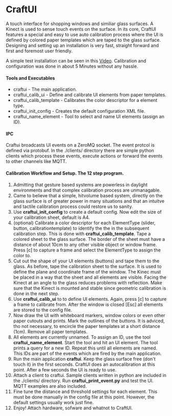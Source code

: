 # CraftUI
A touch interface for shopping windows and similiar glass surfaces. A Kinect is used to sense touch events on the surface. In its core, CraftUI features a special and easy to use auto calibration process where the UI is defined by colored paper templates which are taped to the glass surface. Designing and setting up an installation is very fast, straight forward and first and foremost user friendly.

A simple test installation can be seen in this [Video](http://devlol.soup.io/post/539538698/CraftUI-in-Action?sessid=a90e3c28f8a15868ba9f9264b2b3117f). Calibration and configuration was done in about 5 Minutes without any hassle.

#### Tools and Executables
* craftui - The main application.
* craftui_calib_ui - Define and calibrate UI elements from paper templates.
* craftui_calib_template - Calibrates the color descriptor for a element type.
* craftui_init_config - Creates the default configuration XML file.
* craftui_name_element - Tool to select and name UI elements (assign an ID). 

#### IPC
Craftui broadcasts UI events on a ZeroMQ socket. The event protcol is defined via protobuf. In the ./clients/ directory there are simple python clients which process these events, execute actions or forward the events to other channels like MQTT.

#### Calibration Workflow and Setup. The 12 step program.
1. Admitting that gesture based systems are powerless in daylight environments and that complex calibration process are unmanagable.
2. Came to believe that a simple, hitvolume based system, directly on the glass surface is of greater power in many situations and that an intuitve and tactile calibration process could restore us to sanity.
1. Use **craftui_init_config** to create a default config. Now edit the size of your calibration sheet, default is A4.
2. (optional) Calibrate a color descriptor for each ElementType (slider, button, calibrationtemplate) to identify the the in the subsequent calibration step. This is done with **craftui_calib_template**. Tape a colored sheet to the glass surface. The border of the sheet must have a distance of about 10cm to any other visible object or window frame. Press [c] to capture a frame and select the ElementType to assign the color to.
3. Cut out the shape of your UI elements (buttons) and tape them to the glass. As before, tape the calibration sheet to the surface. It is used to define the plane and coordinate frame of the window. The Kinec must be placed in a way that the sheet and all elements are visible. Facing the Kinect at an angle to the glass reduces problems with reflection. Make sure that the Kinect is mounted and stable since geometric calibration is done in the next step.
4. Use **craftui_calib_ui** to to define UI elements. Again, press [c] to capture a frame to calibrate from. After the window is closed [Esc] all elements are stored to the config file.
5. Now draw the UI with whiteboard markers, window colors or even other paper cutouts and prints. Mark the outlines of the buttons. It is adviced, tho not necessary, to encircle the paper templates at a short distance (1cm). Remove all paper templates.
5. All elements are currently unnamed. To assign an ID, use the tool **craftui_name_element**. Start the tool and hit an UI element. The tool prints a query for a new ID. Repeat this until all elements are named. This IDs are part of the events which are fired by the main application.
6. Run the main application **craftui**. Keep the glass surface free (don't touch it) in the first seconds. CraftUI does an autocalibration at this point. After a few seconds the UI is ready to use.
7. Attach a client to craftui. Sample clients written in python are included in the ./clients/ directory. Run **craftui_print_event.py** and test the UI. MQTT examples are also included.
8. Fine tune the distance and threshold settings for each element. This must be done manually in the config file at this point. However, the default settings usually work just fine.
9. Enjoy! Attach hardware, sofware and whatnot to CraftUI.
